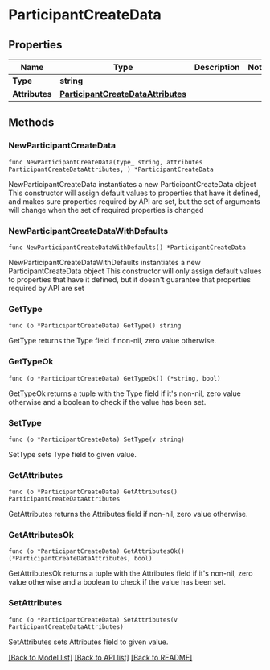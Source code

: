 # ParticipantCreateData

## Properties

Name | Type | Description | Notes
------------ | ------------- | ------------- | -------------
**Type** | **string** |  | 
**Attributes** | [**ParticipantCreateDataAttributes**](ParticipantCreateDataAttributes.md) |  | 

## Methods

### NewParticipantCreateData

`func NewParticipantCreateData(type_ string, attributes ParticipantCreateDataAttributes, ) *ParticipantCreateData`

NewParticipantCreateData instantiates a new ParticipantCreateData object
This constructor will assign default values to properties that have it defined,
and makes sure properties required by API are set, but the set of arguments
will change when the set of required properties is changed

### NewParticipantCreateDataWithDefaults

`func NewParticipantCreateDataWithDefaults() *ParticipantCreateData`

NewParticipantCreateDataWithDefaults instantiates a new ParticipantCreateData object
This constructor will only assign default values to properties that have it defined,
but it doesn't guarantee that properties required by API are set

### GetType

`func (o *ParticipantCreateData) GetType() string`

GetType returns the Type field if non-nil, zero value otherwise.

### GetTypeOk

`func (o *ParticipantCreateData) GetTypeOk() (*string, bool)`

GetTypeOk returns a tuple with the Type field if it's non-nil, zero value otherwise
and a boolean to check if the value has been set.

### SetType

`func (o *ParticipantCreateData) SetType(v string)`

SetType sets Type field to given value.


### GetAttributes

`func (o *ParticipantCreateData) GetAttributes() ParticipantCreateDataAttributes`

GetAttributes returns the Attributes field if non-nil, zero value otherwise.

### GetAttributesOk

`func (o *ParticipantCreateData) GetAttributesOk() (*ParticipantCreateDataAttributes, bool)`

GetAttributesOk returns a tuple with the Attributes field if it's non-nil, zero value otherwise
and a boolean to check if the value has been set.

### SetAttributes

`func (o *ParticipantCreateData) SetAttributes(v ParticipantCreateDataAttributes)`

SetAttributes sets Attributes field to given value.



[[Back to Model list]](../README.md#documentation-for-models) [[Back to API list]](../README.md#documentation-for-api-endpoints) [[Back to README]](../README.md)


